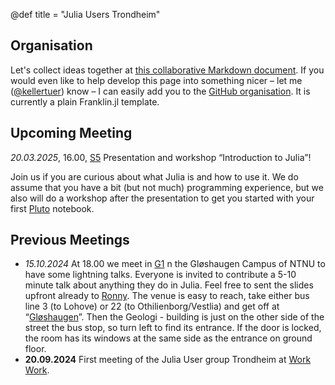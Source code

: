 @def title = "Julia Users Trondheim"

## Organisation

Let's collect ideas together at [this collaborative Markdown document](https://md.chaotikum.org/uRl4Oov0RnSrPdbaqfuohw?both). If you would even like to help develop this page into something nicer – let me ([@kellertuer](https://github.com/kellertuer)) know – I can easily add you to the [GitHub organisation](). It is currently a plain Franklin.jl template.

## Upcoming Meeting

*20.03.2025*, 16.00, [S5](https://link.mazemap.com/i3capk3D) Presentation and workshop “Introduction to Julia”!

Join us if you are curious about what Julia is and how to use it.
We do assume that you have a bit (but not much) programming experience, but we also will do a workshop after the presentation to get you started with your first [Pluto](https://plutojl.org) notebook.

## Previous Meetings

* *15.10.2024* At 18.00 we meet in [G1](https://link.mazemap.com/EQko3UDJ) n the Gløshaugen Campus of NTNU to have some lightning talks. Everyone is invited to contribute a 5-10 minute talk about anything they do in Julia. Feel free to sent the slides upfront already to [Ronny](https://www.ntnu.edu/employees/ronny.bergmann).
The venue is easy to reach, take either bus line 3 (to Lohove) or 22 (to Othilienborg/Vestlia) and get off at “[Gløshaugen](https://atb.travelplanner.no/scripts/TravelMagic/TravelMagicWE.dll/svar?dep1=1&from=Gløshaugen+(Trondheim)&direction=1&date=04.10.2024&time=09%3A44&changepenalty=1&changepause=0&through=&throughpause=&lang=no&referrer=www.atb.no)”. Then the Geologi - building is just on the other side of the street the bus stop, so turn left to find its entrance. If the door is locked, the room has its windows at the same side as the entrance on ground floor.
* **20.09.2024** First meeting of the Julia User group Trondheim at [Work Work](https://work-work.no).
